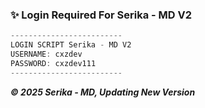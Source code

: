 ### ✨ Login Required For Serika - MD V2
```csharp
-------------------------
LOGIN SCRIPT Serika - MD V2
USERNAME: cxzdev
PASSWORD: cxzdev111
-------------------------
```
***© 2025 Serika - MD, Updating New Version***

